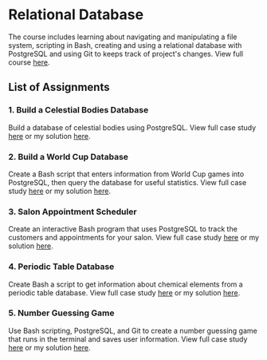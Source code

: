 # Relational Database
The course includes learning about navigating and manipulating a file system, scripting in Bash, creating and using a relational database with PostgreSQL and using Git to keeps track of project's changes.
View full course [here](https://www.freecodecamp.org/learn/relational-database/).

## List of Assignments

### 1. Build a Celestial Bodies Database
Build a database of celestial bodies using PostgreSQL.
View full case study [here](https://www.freecodecamp.org/learn/relational-database/build-a-celestial-bodies-database-project/build-a-celestial-bodies-database) or my solution [here](./1.%20Celestial%20Bodies%20Database/universe.sql).

### 2. Build a World Cup Database
Create a Bash script that enters information from World Cup games into PostgreSQL, then query the database for useful statistics.
View full case study [here](https://www.freecodecamp.org/learn/relational-database/build-a-world-cup-database-project/build-a-world-cup-database) or my solution [here](./2.%20World%20Cup%20Database/).

### 3. Salon Appointment Scheduler
Create an interactive Bash program that uses PostgreSQL to track the customers and appointments for your salon.
View full case study [here](https://www.freecodecamp.org/learn/relational-database/build-a-salon-appointment-scheduler-project/build-a-salon-appointment-scheduler) or my solution [here](./3.%20Salon%20Appointment%20Scheduler/).

### 4. Periodic Table Database
Create Bash a script to get information about chemical elements from a periodic table database.
View full case study [here](https://www.freecodecamp.org/learn/relational-database/build-a-periodic-table-database-project/build-a-periodic-table-database) or my solution [here](./4.%20Periodic%20Table%20Database/).

### 5. Number Guessing Game
Use Bash scripting, PostgreSQL, and Git to create a number guessing game that runs in the terminal and saves user information.
View full case study [here](https://www.freecodecamp.org/learn/relational-database/build-a-number-guessing-game-project/build-a-number-guessing-game) or my solution [here](./5.%20Number%20Guessing%20Game/).